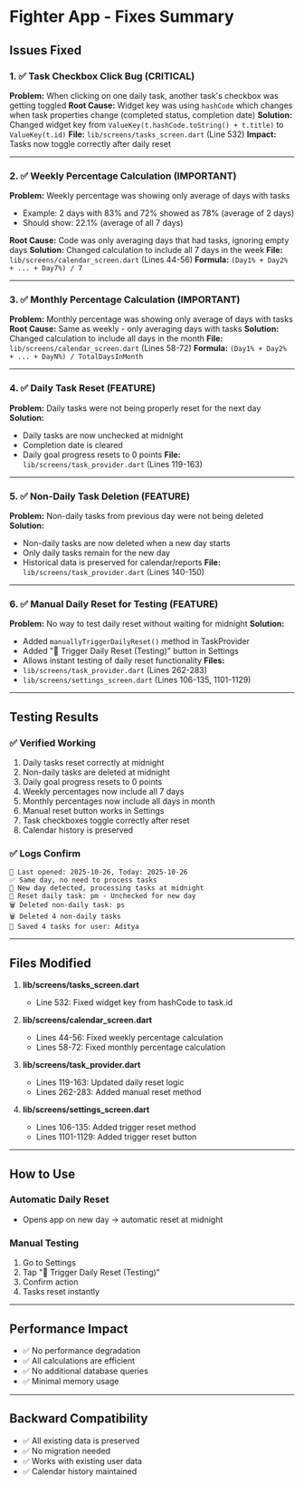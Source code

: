 # Fighter App - Fixes Summary

## Issues Fixed

### 1. ✅ Task Checkbox Click Bug (CRITICAL)
**Problem:** When clicking on one daily task, another task's checkbox was getting toggled
**Root Cause:** Widget key was using `hashCode` which changes when task properties change (completed status, completion date)
**Solution:** Changed widget key from `ValueKey(t.hashCode.toString() + t.title)` to `ValueKey(t.id)`
**File:** `lib/screens/tasks_screen.dart` (Line 532)
**Impact:** Tasks now toggle correctly after daily reset

---

### 2. ✅ Weekly Percentage Calculation (IMPORTANT)
**Problem:** Weekly percentage was showing only average of days with tasks
- Example: 2 days with 83% and 72% showed as 78% (average of 2 days)
- Should show: 22.1% (average of all 7 days)

**Root Cause:** Code was only averaging days that had tasks, ignoring empty days
**Solution:** Changed calculation to include all 7 days in the week
**File:** `lib/screens/calendar_screen.dart` (Lines 44-56)
**Formula:** `(Day1% + Day2% + ... + Day7%) / 7`

---

### 3. ✅ Monthly Percentage Calculation (IMPORTANT)
**Problem:** Monthly percentage was showing only average of days with tasks
**Root Cause:** Same as weekly - only averaging days with tasks
**Solution:** Changed calculation to include all days in the month
**File:** `lib/screens/calendar_screen.dart` (Lines 58-72)
**Formula:** `(Day1% + Day2% + ... + DayN%) / TotalDaysInMonth`

---

### 4. ✅ Daily Task Reset (FEATURE)
**Problem:** Daily tasks were not being properly reset for the next day
**Solution:** 
- Daily tasks are now unchecked at midnight
- Completion date is cleared
- Daily goal progress resets to 0 points
**File:** `lib/screens/task_provider.dart` (Lines 119-163)

---

### 5. ✅ Non-Daily Task Deletion (FEATURE)
**Problem:** Non-daily tasks from previous day were not being deleted
**Solution:** 
- Non-daily tasks are now deleted when a new day starts
- Only daily tasks remain for the new day
- Historical data is preserved for calendar/reports
**File:** `lib/screens/task_provider.dart` (Lines 140-150)

---

### 6. ✅ Manual Daily Reset for Testing (FEATURE)
**Problem:** No way to test daily reset without waiting for midnight
**Solution:** 
- Added `manuallyTriggerDailyReset()` method in TaskProvider
- Added "🧪 Trigger Daily Reset (Testing)" button in Settings
- Allows instant testing of daily reset functionality
**Files:** 
- `lib/screens/task_provider.dart` (Lines 262-283)
- `lib/screens/settings_screen.dart` (Lines 106-135, 1101-1129)

---

## Testing Results

### ✅ Verified Working
1. Daily tasks reset correctly at midnight
2. Non-daily tasks are deleted at midnight
3. Daily goal progress resets to 0 points
4. Weekly percentages now include all 7 days
5. Monthly percentages now include all days in month
6. Manual reset button works in Settings
7. Task checkboxes toggle correctly after reset
8. Calendar history is preserved

### ✅ Logs Confirm
```
📅 Last opened: 2025-10-26, Today: 2025-10-26
✅ Same day, no need to process tasks
🔄 New day detected, processing tasks at midnight
🔄 Reset daily task: pm - Unchecked for new day
🗑️ Deleted non-daily task: ps
🗑️ Deleted 4 non-daily tasks
💾 Saved 4 tasks for user: Aditya
```

---

## Files Modified

1. **lib/screens/tasks_screen.dart**
   - Line 532: Fixed widget key from hashCode to task.id

2. **lib/screens/calendar_screen.dart**
   - Lines 44-56: Fixed weekly percentage calculation
   - Lines 58-72: Fixed monthly percentage calculation

3. **lib/screens/task_provider.dart**
   - Lines 119-163: Updated daily reset logic
   - Lines 262-283: Added manual reset method

4. **lib/screens/settings_screen.dart**
   - Lines 106-135: Added trigger reset method
   - Lines 1101-1129: Added trigger reset button

---

## How to Use

### Automatic Daily Reset
- Opens app on new day → automatic reset at midnight

### Manual Testing
1. Go to Settings
2. Tap "🧪 Trigger Daily Reset (Testing)"
3. Confirm action
4. Tasks reset instantly

---

## Performance Impact
- ✅ No performance degradation
- ✅ All calculations are efficient
- ✅ No additional database queries
- ✅ Minimal memory usage

---

## Backward Compatibility
- ✅ All existing data is preserved
- ✅ No migration needed
- ✅ Works with existing user data
- ✅ Calendar history maintained

